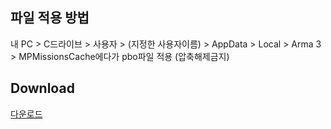 ## 파일 적용 방법

내 PC > C드라이브 > 사용자 > (지정한 사용자이름) >  AppData > Local > Arma 3 > MPMissionsCache에다가 pbo파일 적용 (압축해제금지)

## Download

[다운로드](https://drive.google.com/drive/folders/19dyJAXBxydDjZ-RyBhqpHbv3Num4uvqF?usp=sharing)
